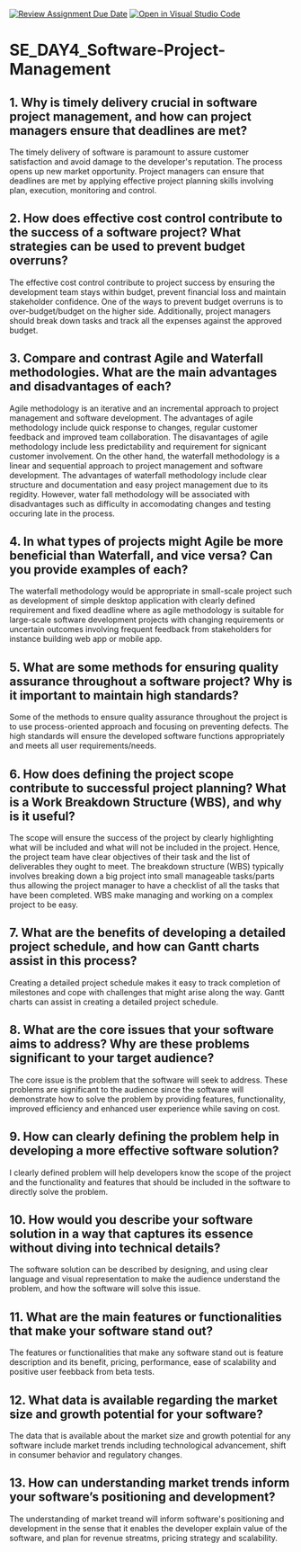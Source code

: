 [![Review Assignment Due Date](https://classroom.github.com/assets/deadline-readme-button-22041afd0340ce965d47ae6ef1cefeee28c7c493a6346c4f15d667ab976d596c.svg)](https://classroom.github.com/a/9pw6JKcu)
[![Open in Visual Studio Code](https://classroom.github.com/assets/open-in-vscode-2e0aaae1b6195c2367325f4f02e2d04e9abb55f0b24a779b69b11b9e10269abc.svg)](https://classroom.github.com/online_ide?assignment_repo_id=15858063&assignment_repo_type=AssignmentRepo)
# SE_DAY4_Software-Project-Management
## 1. Why is timely delivery crucial in software project management, and how can project managers ensure that deadlines are met?
The timely delivery of software is paramount to assure customer satisfaction and avoid damage to the developer's reputation. The process opens up new market opportunity. Project managers can ensure that deadlines are met by applying effective project planning skills involving plan, execution, monitoring and control.

## 2. How does effective cost control contribute to the success of a software project? What strategies can be used to prevent budget overruns?
The effective cost control contribute to project success by ensuring the development team stays within budget, prevent financial loss and maintain stakeholder confidence. One of the ways to prevent budget overruns is to over-budget/budget on the higher side. Additionally, project managers should break down tasks and track all the expenses against the approved budget.

## 3. Compare and contrast Agile and Waterfall methodologies. What are the main advantages and disadvantages of each?
Agile methodology is an iterative and an incremental approach to project management and software development. The advantages of agile methodology include quick response to changes, regular customer feedback and improved team collaboration. The disavantages of agile methodology include less predictability and requirement for signicant customer involvement.
On the other hand, the waterfall methodology is a linear and sequential approach to project management and software development. The advantages of waterfall methodology include clear structure and documentation and easy project management due to its regidity. However, water fall methodology will be associated with disadvantages such as difficulty in accomodating changes and testing occuring late in the process.

## 4. In what types of projects might Agile be more beneficial than Waterfall, and vice versa? Can you provide examples of each?
The waterfall methodology would be appropriate in small-scale project such as development of simple desktop application with clearly defined requirement and fixed deadline where as agile methodology is suitable for large-scale software development projects with changing requirements or uncertain outcomes involving frequent feedback from stakeholders for instance building web app or mobile app.

## 5. What are some methods for ensuring quality assurance throughout a software project? Why is it important to maintain high standards?
Some of the methods to ensure quality assurance throughout the project is to use process-oriented approach and focusing on preventing defects. The high standards will ensure the developed software functions appropriately and meets all user requirements/needs.

## 6. How does defining the project scope contribute to successful project planning? What is a Work Breakdown Structure (WBS), and why is it useful?
The scope will ensure the success of the project by clearly highlighting what will be included and what will not be included in the project. Hence, the project team have clear objectives of their task and the list of deliverables they ought to meet. The breakdown structure (WBS) typically involves breaking down a big project into small manageable tasks/parts thus allowing the project manager to have a checklist of all the tasks that have been completed. WBS make managing and working on a complex project to be easy.

## 7. What are the benefits of developing a detailed project schedule, and how can Gantt charts assist in this process?
Creating a detailed project schedule makes it easy to track completion of milestones and cope with challenges that might arise along the way. Gantt charts can assist in creating a detailed project schedule.

## 8. What are the core issues that your software aims to address? Why are these problems significant to your target audience?
The core issue is the problem that the software will seek to address. These problems are significant to the audience since the software will demonstrate how to solve the problem by providing features, functionality, improved efficiency and enhanced user experience while saving on cost.

## 9. How can clearly defining the problem help in developing a more effective software solution?
I clearly defined problem will help developers know the scope of the project and the functionality and features that should be included in the software to directly solve the problem.

## 10. How would you describe your software solution in a way that captures its essence without diving into technical details?
The software solution can be described by designing, and using clear language and visual representation to make the audience understand the problem, and how the software will solve this issue.

## 11. What are the main features or functionalities that make your software stand out?
The features or functionalities that make any software stand out is feature description and its benefit, pricing, performance, ease of scalability and positive user feebback from beta tests.

## 12. What data is available regarding the market size and growth potential for your software?
The data that is available about the market size and growth potential for any software include market trends including technological advancement, shift in consumer behavior and regulatory changes.

## 13. How can understanding market trends inform your software’s positioning and development?
The understanding of market treand will inform software's positioning and development in the sense that it enables the developer explain value of the software, and plan for revenue streatms, pricing strategy and scalability.

